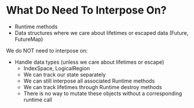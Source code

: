 # What Do Need To Interpose On?

  * Runtime methods
  * Data structures where we care about lifetimes or escaped data (Future, FutureMap)

We do NOT need to interpose on:

  * Handle data types (unless we care about lifetimes or escape)
      * IndexSpace, LogicalRegion
      * We can track our state separately
      * We can still interpose all associated Runtime methods
      * We can track lifetimes through Runtime destroy methods
      * There is no way to mutate these objects without a corresponding runtime call
